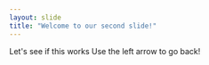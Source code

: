 ```yaml
---
layout: slide
title: "Welcome to our second slide!"
---
```

Let's see if this works
Use the left arrow to go back!
